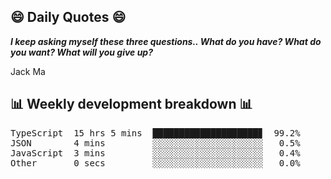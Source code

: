 ## 😄 Daily Quotes 😄

_**I keep asking myself these three questions.. What do you have? What do you want? What will you give up?**_

Jack Ma



## 📊 Weekly development breakdown 📊

<pre>TypeScript  15 hrs 5 mins  ████████████████████▊  99.2%
JSON        4 mins         ░░░░░░░░░░░░░░░░░░░░░   0.5%
JavaScript  3 mins         ░░░░░░░░░░░░░░░░░░░░░   0.4%
Other       0 secs         ░░░░░░░░░░░░░░░░░░░░░   0.0%</pre>